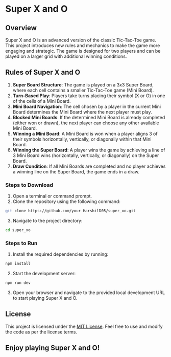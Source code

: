 # Super X and O

## Overview
Super X and O is an advanced version of the classic Tic-Tac-Toe game. This project introduces new rules and mechanics to make the game more engaging and strategic. The game is designed for two players and can be played on a larger grid with additional winning conditions.

## Rules of Super X and O

1. **Super Board Structure**: The game is played on a 3x3 Super Board, where each cell contains a smaller Tic-Tac-Toe game (Mini Board).
2. **Turn-Based Play**: Players take turns placing their symbol (X or O) in one of the cells of a Mini Board.
3. **Mini Board Navigation**: The cell chosen by a player in the current Mini Board determines the Mini Board where the next player must play.
4. **Blocked Mini Boards**: If the determined Mini Board is already completed (either won or drawn), the next player can choose any other available Mini Board.
5. **Winning a Mini Board**: A Mini Board is won when a player aligns 3 of their symbols horizontally, vertically, or diagonally within that Mini Board.
6. **Winning the Super Board**: A player wins the game by achieving a line of 3 Mini Board wins (horizontally, vertically, or diagonally) on the Super Board.
7. **Draw Condition**: If all Mini Boards are completed and no player achieves a winning line on the Super Board, the game ends in a draw.


### Steps to Download
1. Open a terminal or command prompt.
2. Clone the repository using the following command:
  ```bash
  git clone https://github.com/your-HarshilD05/super_xo.git
  ```
3. Navigate to the project directory:
  ```bash
  cd super_xo
  ```

### Steps to Run
1. Install the required dependencies by running:
  ```bash
  npm install
  ```
2. Start the development server:
  ```bash
  npm run dev
  ```
3. Open your browser and navigate to the provided local development URL to start playing Super X and O.

## License
This project is licensed under the [MIT License](LICENSE). Feel free to use and modify the code as per the license terms.

## Enjoy playing Super X and O!